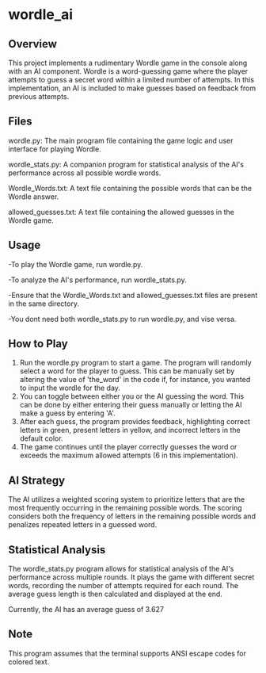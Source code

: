# wordle_ai

## Overview
This project implements a rudimentary Wordle game in the console along with an AI component. Wordle is a word-guessing game where the player attempts to guess a secret word within a limited number of attempts. In this implementation, an AI is included to make guesses based on feedback from previous attempts.

## Files
wordle.py: The main program file containing the game logic and user interface for playing Wordle.

wordle_stats.py: A companion program for statistical analysis of the AI's performance across all possible wordle words.

Wordle_Words.txt: A text file containing the possible words that can be the Wordle answer.

allowed_guesses.txt: A text file containing the allowed guesses in the Wordle game.

## Usage
-To play the Wordle game, run wordle.py. 

-To analyze the AI's performance, run wordle_stats.py. 

-Ensure that the Wordle_Words.txt and allowed_guesses.txt files are present in the same directory. 

-You dont need both wordle_stats.py to run wordle.py, and vise versa. 

## How to Play
1. Run the wordle.py program to start a game. The program will randomly select a word for the player to guess. This can be manually set by altering the value of 'the_word' in the code if, for instance, you wanted to input the wordle for the day. 
2. You can toggle between either you or the AI guessing the word. This can be done by either entering their guess manually or letting the AI make a guess by entering 'A'.
3. After each guess, the program provides feedback, highlighting correct letters in green, present letters in yellow, and incorrect letters in the default color.
4. The game continues until the player correctly guesses the word or exceeds the maximum allowed attempts (6 in this implementation).

## AI Strategy
The AI utilizes a weighted scoring system to prioritize letters that are the most frequently occurring in the remaining possible words. The scoring considers both the frequency of letters in the remaining possible words and penalizes repeated letters in a guessed word.

## Statistical Analysis
The wordle_stats.py program allows for statistical analysis of the AI's performance across multiple rounds. It plays the game with different secret words, recording the number of attempts required for each round. The average guess length is then calculated and displayed at the end.

Currently, the AI has an average guess of 3.627

## Note
This program assumes that the terminal supports ANSI escape codes for colored text.

